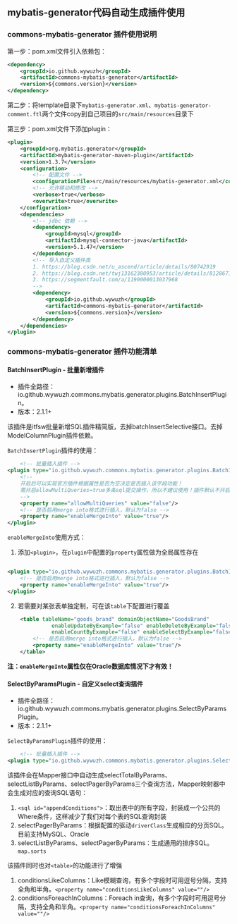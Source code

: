 ## mybatis-generator代码自动生成插件使用
### commons-mybatis-generator 插件使用说明
第一步：pom.xml文件引入依赖包：
```xml
<dependency>
    <groupId>io.github.wywuzh</groupId>
    <artifactId>commons-mybatis-generator</artifactId>
    <version>${commons.version}</version>
</dependency>
```

第二步：将template目录下`mybatis-generator.xml`、`mybatis-generator-comment.ftl`两个文件copy到自己项目的`src/main/resources`目录下

第三步：pom.xml文件下添加plugin：
```xml
<plugin>
    <groupId>org.mybatis.generator</groupId>
    <artifactId>mybatis-generator-maven-plugin</artifactId>
    <version>1.3.7</version>
    <configuration>
        <!-- 配置文件 -->
        <configurationFile>src/main/resources/mybatis-generator.xml</configurationFile>
        <!-- 允许移动和修改 -->
        <verbose>true</verbose>
        <overwrite>true</overwrite>
    </configuration>
    <dependencies>
        <!-- jdbc 依赖 -->
        <dependency>
            <groupId>mysql</groupId>
            <artifactId>mysql-connector-java</artifactId>
            <version>5.1.47</version>
        </dependency>
        <!-- 导入自定义插件类
        1. https://blog.csdn.net/u_ascend/article/details/80742919
        2. https://blog.csdn.net/twj13162380953/article/details/81286714
        3. https://segmentfault.com/a/1190000013037968
        -->
        <dependency>
            <groupId>io.github.wywuzh</groupId>
            <artifactId>commons-mybatis-generator</artifactId>
            <version>${commons.version}</version>
        </dependency>
    </dependencies>
</plugin>
```


### commons-mybatis-generator 插件功能清单
#### BatchInsertPlugin - 批量新增插件
* 插件全路径：io.github.wywuzh.commons.mybatis.generator.plugins.BatchInsertPlugin。
* 版本：2.1.1+

该插件是itfsw批量新增SQL插件精简版，去掉batchInsertSelective接口。去掉ModelColumnPlugin插件依赖。

`BatchInsertPlugin`插件的使用：

```xml
    <!-- 批量插入插件 -->
<plugin type="io.github.wywuzh.commons.mybatis.generator.plugins.BatchInsertPlugin">
    <!--
    开启后可以实现官方插件根据属性是否为空决定是否插入该字段功能！
    需开启allowMultiQueries=true多条sql提交操作，所以不建议使用！插件默认不开启
    -->
    <property name="allowMultiQueries" value="false"/>
    <!-- 是否启用merge into格式进行插入，默认为false -->
    <property name="enableMergeInto" value="true"/>
</plugin>
```

`enableMergeInto`使用方式：
1. 添加`<plugin>`，在`plugin`中配置的`property`属性做为全局属性存在

```xml

<plugin type="io.github.wywuzh.commons.mybatis.generator.plugins.BatchInsertPlugin">
    <!-- 是否启用merge into格式进行插入，默认为false -->
    <property name="enableMergeInto" value="true"/>
</plugin>
```

2. 若需要对某张表单独定制，可在该`table`下配置进行覆盖
```xml
    <table tableName="goods_brand" domainObjectName="GoodsBrand"
              enableUpdateByExample="false" enableDeleteByExample="false"
              enableCountByExample="false" enableSelectByExample="false" selectByExampleQueryId="false">
        <!-- 是否启用merge into格式进行插入，默认为false -->
        <property name="enableMergeInto" value="true"/>
    </table>
```
**注：`enableMergeInto`属性仅在Oracle数据库情况下才有效！**


#### SelectByParamsPlugin - 自定义select查询插件
* 插件全路径：io.github.wywuzh.commons.mybatis.generator.plugins.SelectByParamsPlugin。
* 版本：2.1.1+

`SelectByParamsPlugin`插件的使用：

```xml
    <!-- 批量插入插件 -->
<plugin type="io.github.wywuzh.commons.mybatis.generator.plugins.SelectByParamsPlugin"></plugin>
```

该插件会在Mapper接口中自动生成selectTotalByParams、selectListByParams、selectPagerByParams三个查询方法，Mapper映射器中会生成对应的查询SQL语句：
1. `<sql id="appendConditions">`：取出表中的所有字段，封装成一个公共的Where条件，这样减少了我们对每个表的SQL查询封装
2. selectPagerByParams：根据配置的驱动`driverClass`生成相应的分页SQL。目前支持MySQL、Oracle
3. selectListByParams、selectPagerByParams：生成通用的排序SQL。`map.sorts`

该插件同时也对`<table>`的功能进行了增强
1. conditionsLikeColumns：Like模糊查询，有多个字段时可用逗号分隔，支持全角和半角。`<property name="conditionsLikeColumns" value=""/>`
2. conditionsForeachInColumns：Foreach in查询，有多个字段时可用逗号分隔，支持全角和半角。`<property name="conditionsForeachInColumns" value=""/>`
